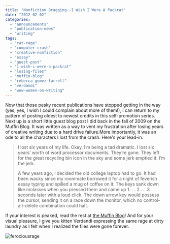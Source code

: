```yaml
---
title: "Nonfiction Bragging--I Wish I Were A Packrat"
date: "2012-02-02"
categories:
  - "announcements"
  - "publication-news"
  - "writing"
tags:
  - "cat-rage"
  - "computer-crash"
  - "creative-nonfiction"
  - "essay"
  - "guest-post"
  - "i-wish-i-were-a-packrat"
  - "losing-files"
  - "muffin-blog"
  - "rebecca-gomez-farrell"
  - "verdandi"
  - "wow-women-on-writing"
---
```


Now that those pesky recent publications have stopped getting in the way (yes, yes, I wish I could complain about more of them!), I can return to my pattern of posting oldest to newest credits in this self-promotion series. Next up is a short little guest blog post I did back in the fall of 2009 on the Muffin Blog. It was written as a way to vent my frustration after losing years of creative writing due to a hard drive failure.More importantly, it was an ode to all the characters I lost from the crash. Here's your lead-in:

> I lost six years of my life. Okay, I’m being a tad dramatic. I lost six years’ worth of word processor documents. They’re gone. They left for the great recycling bin icon in the sky and some jerk emptied it. I’m the jerk.
>
> A few years ago, I decided the old college laptop had to go. It had been wacky since my roommate borrowed it for a night of feverish essay typing and spilled a mug of coffee on it. The keys sank down like molasses when you pressed them and came up 1. . . 2 . . .3 seconds later with a loud click. The down arrow key would possess the cursor, sending it on a race down the monitor, which no control-alt-delete combination could halt.

If your interest is peaked, read the rest at [the Muffin Blog](http://muffin.wow-womenonwriting.com/2009/11/friday-speak-out-i-wish-i-were-packrat.html "I Wish I Were A Packrat")! And for your visual pleasure, I give you kitten Verdandi expressing the same rage at dirty laundry as I felt when I realized the files were gone forever.

![ferociousrage](https://d2ypg8o05lff0b.cloudfront.net/wp-content/uploads/sites/3/2012/02/ferociousrage.jpg)
